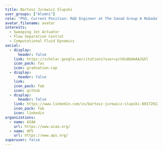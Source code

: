 ```yaml
---
title: Bartosz Jurewicz Slupski
user_groups: ["Alumni"]
role: "PhD, Current Position: R&D Engineer at The Sanad Group A Mubadala Company"
avatar_filename: avatar
interests:
  - Sweeping Jet Actuator
  - Flow Separation Control
  - Computational Fluid Dynamics
social:
  - display:
      header: false
    link: https://scholar.google.ae/citations?user=ycVduQUAAAAJ&hl
    icon_pack: fas
    icon: graduation-cap
  - display:
      header: false
    link: 
    icon_pack: fab
    icon: github
  - display:
      header: false
    link: https://www.linkedin.com/in/bartosz-jurewicz-slupski-80372922/
    icon_pack: fab
    icon: linkedin
organizations:
  - name: AIAA
    url: https://www.aiaa.org/
  - name: APS
    url: https://www.aps.org/
superuser: false
---
```

